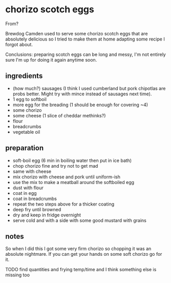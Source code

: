 # chorizo scotch eggs

From?

Brewdog Camden used to serve some chorizo scotch eggs that are absolutely delicious so I tried to make them at home adapting some recipe I forgot about.

Conclusions: preparing scotch eggs can be long and messy, I'm not entirely sure I'm up for doing it again anytime soon.

## ingredients

- (how much?) sausages (I think I used cumberland but pork chipotlas are probs better. Might try with mince instead of sausages next time).
- 1 egg to softboil
- more egg for the breading (1 should be enough for covering ~4)
- some chorizo
- some cheese (1 slice of cheddar methinks?)
- flour
- breadcrumbs
- vegetable oil

## preparation

- soft-boil egg (6 min in boiling water then put in ice bath)
- chop chorizo fine and try not to get mad
- same with cheese
- mix chorizo with cheese and pork until uniform-ish
- use the mix to make a meatball around the softboiled egg
- dust with flour
- coat in egg
- coat in breadcrumbs
- repeat the two steps above for a thicker coating
- deep fry until browned
- dry and keep in fridge overnight
- serve cold and with a side with some good mustard with grains

## notes

So when I did this I got some very firm chorizo so chopping it was an absolute nightmare. If you can get your hands on some soft chorizo go for it.

TODO find quantities and frying temp/time and I think something else is missing too
